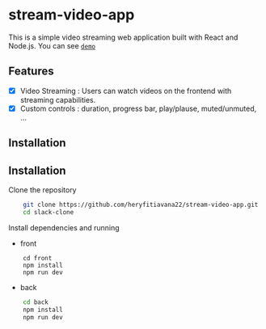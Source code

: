 # stream-video-app

This is a simple video streaming web application built with React and Node.js. You can see [`demo`](https://stream-video-app-hery.vercel.app/)

## Features

- [x] Video Streaming : Users can watch videos on the frontend with streaming capabilities.
- [x] Custom controls : duration, progress bar, play/plause, muted/unmuted, ...

## Installation

## Installation

Clone the repository

```bash
    git clone https://github.com/heryfitiavana22/stream-video-app.git
    cd slack-clone
```

Install dependencies and running
- front 
```
    cd front
    npm install 
    npm run dev
```

- back
```bash
    cd back
    npm install 
    npm run dev
```